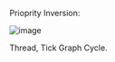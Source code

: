 
Prioprity Inversion:

![image](https://user-images.githubusercontent.com/111195788/235205903-b02f9002-a64e-4ee3-b00a-dd79480a2e7f.png)

Thread, Tick Graph Cycle.
